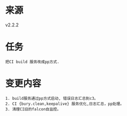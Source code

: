 # 来源

v2.2.2

# 任务

```
把CI build 服务改成pp方式.
```

# 变更内容

```
1. build服务通过pp方式启动, 错误日志汇总到c3。
2. CI {bury.clean,keepalive} 服务优化,日志汇总，pp处理。
3. 清理CI旧的falcon自监控。

```

